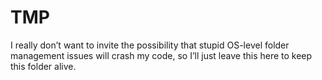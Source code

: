 # TMP

I really don’t want to invite the possibility that stupid OS-level folder management issues will crash my code, so I’ll just leave this here to keep this folder alive.